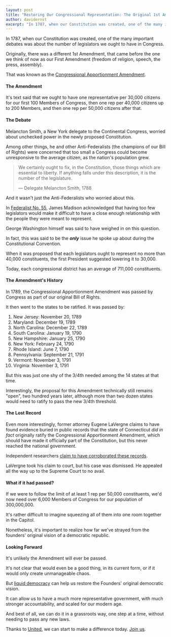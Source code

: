 ```yaml
---
layout: post
title: "Restoring Our Congressional Representation: The Original 1st Amendment"
author: davidernst
excerpt: "In 1787, when our Constitution was created, one of the many important debates was about the number of legislators we ought to have in Congress. Originally, there was a different 1st Amendment, that came before the one we think of now as our First Amendment."
---
```


In 1787, when our Constitution was created, one of the many important debates was about the number of legislators we ought to have in Congress.

Originally, there was a different 1st Amendment, that came before the one we think of now as our First Amendment (freedom of religion, speech, the press, assembly).

That was known as the [Congressional Apportionment Amendment](https://en.wikipedia.org/wiki/Congressional_Apportionment_Amendment).

#### The Amendment

It's text said that we ought to have one representative per 30,000 citizens for our first 100 Members of Congress, then one rep per 40,000 citizens up to 200 Members, and then one rep per 50,000 citizens after that.

#### The Debate

Melancton Smith, a New York delegate to the Continental Congress, worried about unchecked power in the newly proposed Constitution.

Among other things, he and other Anti-Federalists (the champions of our Bill of Rights) were concerned that too small a Congress could become unresponsive to the average citizen, as the nation's population grew.

> We certainly ought to fix, in the Constitution, those things which are essential to liberty. If anything falls under this description, it is the number of the legislature.
>
> — Delegate Melancton Smith, 1788

And it wasn't just the Anti-Federalists who worried about this.

In [Federalist No. 55](http://www.constitution.org/fed/federa55.htm), James Madison acknowledged that having too few legislators would make it difficult to have a close enough relationship with the people they were meant to represent.

George Washington himself was said to have weighed in on this question.

In fact, this was said to be the ***only*** issue he spoke up about during the Constitutional Convention.

When it was proposed that each legislators ought to represent no more than 40,000 constituents, the first President suggested lowering it to 30,000.

Today, each congressional district has an average of 711,000 constituents.

#### The Amendment's History

In 1789, the Congressional Apportionment Amendment was passed by Congress as part of our original Bill of Rights.

It then went to the states to be ratified. It was passed by:

1. New Jersey: November 20, 1789
2. Maryland: December 19, 1789
3. North Carolina: December 22, 1789
4. South Carolina: January 19, 1790
5. New Hampshire: January 25, 1790
6. New York: February 24, 1790
7. Rhode Island: June 7, 1790
8. Pennsylvania: September 21, 1791
9. Vermont: November 3, 1791
10. Virginia: November 3, 1791

But this was just one shy of the 3/4th needed among the 14 states at that time.

Interestingly, the proposal for this Amendment technically still remains "open", two hundred years later, although more than two dozen states would need to ratify to pass the new 3/4th threshold.

#### The Lost Record

Even more interestingly, former attorney Eugene LaVergne claims to have found evidence buried in public records that the state of Connecticut *did in fact* originally ratify the Congressional Apportionment Amendment, which should have made it officially part of the Constitution, but this never reached the national government.

Independent researchers [claim to have corroborated these records](http://www.theblaze.com/contributions/did-this-new-jersey-lawyer-discover-a-lost-constitutional-amendment).

LaVergne took his claim to court, but his case was dismissed. He appealed all the way up to the Supreme Court to no avail.

#### What if it had passed?

If we were to follow the limit of at least 1 rep per 50,000 constituents, we'd now need over 6,000 Members of Congress for our population of 300,000,000.

It's rather difficult to imagine squeezing all of them into one room together in the Capitol.

Nonetheless, it's important to realize how far we've strayed from the founders' original vision of a democratic republic.

#### Looking Forward

It's unlikely the Amendment will ever be passed.

It's not clear that would even be a good thing, in its current form, or if it would only create unmanageable chaos.

But [liquid democracy](/2016/09/21/what-is-liquid-democracy/) can help us restore the Founders' original democratic vision.

It can allow us to have a much more representative government, with much stronger accountability, and scaled for our modern age.

And best of all, we can do it in a grassroots way, one step at a time, without needing to pass any new laws.

Thanks to [United](/2017/11/06/announcing-united-vote/), we can start to make a difference today. [Join us](https://united.vote/join).

